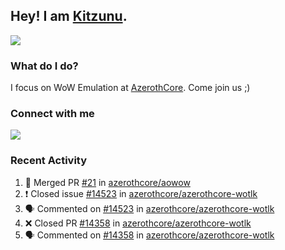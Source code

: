 ## Hey! I am [Kitzunu](https://Github.com/Kitzunu).

<!--<a href="https://github-readme-stats.kitzunu.vercel.app/api?username=Kitzunu&show_icons=true&theme=dark">
  <img align="center" src="https://github-readme-stats.kitzunu.vercel.app/api?username=Kitzunu&show_icons=true&theme=dark" />
</a>-->
<a href="https://github-readme-stats.kitzunu.vercel.app/api?username=Kitzunu&show_icons=true&theme=dark">
  <img align="center" src="https://github-readme-stats.vercel.app/api/top-langs/?username=Kitzunu&layout=compact&theme=dark" />
</a>

### What do I do?

I focus on WoW Emulation at [AzerothCore](https://Github.com/AzerothCore). Come join us ;)

### Connect with me
[![](https://img.shields.io/badge/AzerothCore%20Discord-Connect%20with%20me!-green)](https://discord.com/invite/gkt4y2x)

### Recent Activity

<!--START_SECTION:activity-->
1. 🎉 Merged PR [#21](https://github.com/azerothcore/aowow/pull/21) in [azerothcore/aowow](https://github.com/azerothcore/aowow)
2. ❗️ Closed issue [#14523](https://github.com/azerothcore/azerothcore-wotlk/issues/14523) in [azerothcore/azerothcore-wotlk](https://github.com/azerothcore/azerothcore-wotlk)
3. 🗣 Commented on [#14523](https://github.com/azerothcore/azerothcore-wotlk/issues/14523) in [azerothcore/azerothcore-wotlk](https://github.com/azerothcore/azerothcore-wotlk)
4. ❌ Closed PR [#14358](https://github.com/azerothcore/azerothcore-wotlk/pull/14358) in [azerothcore/azerothcore-wotlk](https://github.com/azerothcore/azerothcore-wotlk)
5. 🗣 Commented on [#14358](https://github.com/azerothcore/azerothcore-wotlk/issues/14358) in [azerothcore/azerothcore-wotlk](https://github.com/azerothcore/azerothcore-wotlk)
<!--END_SECTION:activity-->
